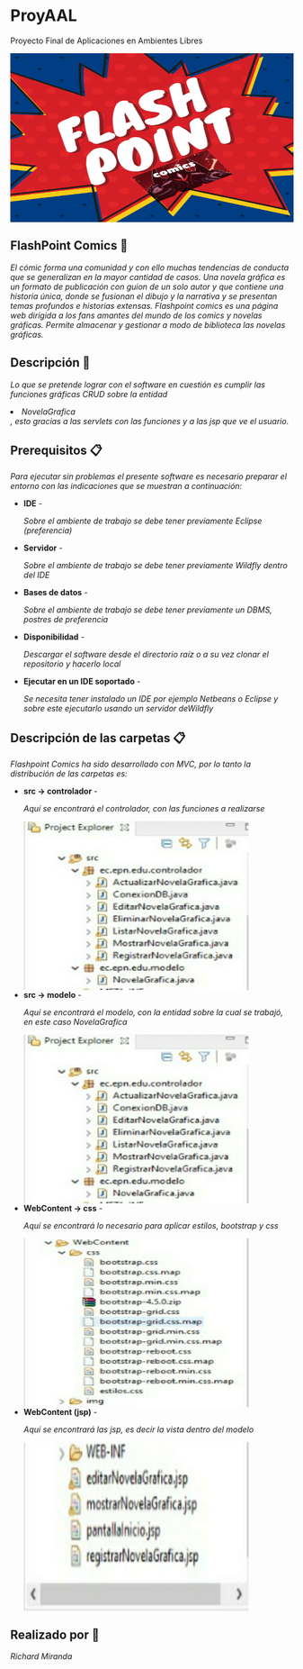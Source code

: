 # ProyAAL
Proyecto Final de Aplicaciones en Ambientes Libres

<img align="center" width="1000px" height="300px" src="https://github.com/Suilustrisima/ProyAAL/blob/master/FlashpointComics/WebContent/img/FlashpointComicsimg.png">
<h2>FlashPoint Comics 🚀</h2>
<p><em>El cómic forma una comunidad y con ello muchas tendencias de conducta que se generalizan en la mayor cantidad de casos.
Una novela gráfica es un formato de publicación con guion de un solo autor y que contiene una historia única, donde se fusionan el dibujo y la narrativa y se presentan temas profundos e historias extensas.
Flashpoint comics es una página web dirigida a los fans amantes del mundo de los comics y novelas gráficas.
Permite almacenar y gestionar a modo de biblioteca las novelas gráficas.</em></p>

<h2>Descripción 🚀</h2>
<p><em>Lo que se pretende lograr con el software en cuestión es cumplir las funciones gráficas CRUD sobre la entidad <li>NovelaGrafica</li>, esto gracias a las servlets con las funciones y a las jsp que ve el usuario.</em></p>

<h2>Prerequisitos 📋</h2>
<p><em>Para ejecutar sin problemas el presente software es necesario preparar el entorno con las indicaciones que se muestran a continuación:</em></p>
<ul>
  <li><strong>IDE</strong> - <p><em>Sobre el ambiente de trabajo se debe tener previamente Eclipse (preferencia)</em></p>
  <li><strong>Servidor</strong> - <p><em>Sobre el ambiente de trabajo se debe tener previamente Wildfly dentro del IDE</em></p>
  <li><strong>Bases de datos</strong> - <p><em>Sobre el ambiente de trabajo se debe tener previamente un DBMS, postres de preferencia</em></p>
  <li><strong>Disponibilidad</strong> - <p><em>Descargar el software desde el directorio raíz o a su vez clonar el repositorio y hacerlo local</em></p>
  <li><strong>Ejecutar en un IDE soportado</strong> - <p><em>Se necesita tener instalado un IDE por ejemplo Netbeans o Eclipse y sobre este ejecutarlo usando un servidor         
    deWildfly</em></p>     
</ul>

<h2>Descripción de las carpetas 📋</h2>
<p><em>Flashpoint Comics ha sido desarrollado con MVC, por lo tanto la distribución de las carpetas es:</em></p>
<ul>
  <li><strong>src -> controlador</strong> - <p><em>Aquí se encontrará el controlador, con las funciones a realizarse</em></p>
    <img align="center" width="400px" height="300px" src="https://github.com/Suilustrisima/ProyAAL/blob/master/FlashpointComics/WebContent/img/c1.jpg">
  <li><strong>src -> modelo</strong> - <p><em>Aquí se encontrará el modelo, con la entidad sobre la cual se trabajó, en este caso NovelaGrafica</em></p>
    <img align="center" width="400px" height="300px" src="https://github.com/Suilustrisima/ProyAAL/blob/master/FlashpointComics/WebContent/img/c1.jpg">
  <li><strong>WebContent -> css</strong> - <p><em>Aquí se encontrará lo necesario para aplicar estilos, bootstrap y css</em></p>
    <img align="center" width="400px" height="300px" src="https://github.com/Suilustrisima/ProyAAL/blob/master/FlashpointComics/WebContent/img/c2.jpg">
  <li><strong>WebContent (jsp)</strong> - <p><em>Aquí se encontrará las jsp, es decir la vista dentro del modelo</em></p>
    <img align="center" width="400px" height="300px" src="https://github.com/Suilustrisima/ProyAAL/blob/master/FlashpointComics/WebContent/img/c3.jpg">
  
      
</ul>

<h2>Realizado por 🔧</h2>
<p><em>Richard Miranda</em></p>
